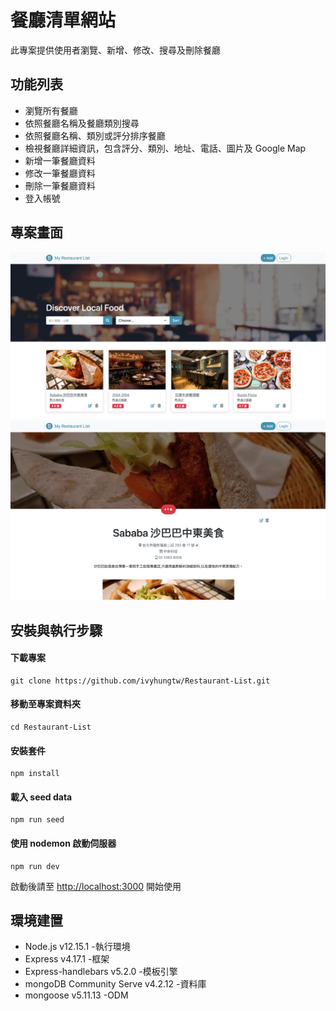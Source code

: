 # 餐廳清單網站

此專案提供使用者瀏覽、新增、修改、搜尋及刪除餐廳

## 功能列表

- 瀏覽所有餐廳
- 依照餐廳名稱及餐廳類別搜尋
- 依照餐廳名稱、類別或評分排序餐廳
- 檢視餐廳詳細資訊，包含評分、類別、地址、電話、圖片及 Google Map
- 新增一筆餐廳資料
- 修改一筆餐廳資料
- 刪除一筆餐廳資料
- 登入帳號

## 專案畫面

![Home page](/public/photos/index.png)
![Restaurant page](/public/photos/show.png)

## 安裝與執行步驟

#### 下載專案

```
git clone https://github.com/ivyhungtw/Restaurant-List.git
```

#### 移動至專案資料夾

```
cd Restaurant-List
```

#### 安裝套件

```
npm install
```

#### 載入 seed data

```
npm run seed
```

#### 使用 nodemon 啟動伺服器

```
npm run dev
```

啟動後請至 [http://localhost:3000](http://localhost:3000) 開始使用

## 環境建置

- Node.js v12.15.1 -執行環境
- Express v4.17.1 -框架
- Express-handlebars v5.2.0 -模板引擎
- mongoDB Community Serve v4.2.12 -資料庫
- mongoose v5.11.13 -ODM

